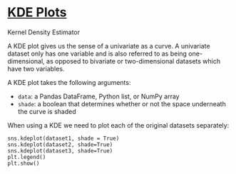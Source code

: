 # [KDE Plots](https://www.codecademy.com/paths/visualize-data-with-python/tracks/advanced-graphing-in-python/modules/seaborn-dvp/lessons/seaborn-distributions/exercises/kde-plots-ii)
Kernel Density Estimator

A KDE plot gives us the sense of a univariate as a curve. A univariate dataset only has one variable and is also referred to as being one-dimensional, as opposed to bivariate or two-dimensional datasets which have two variables.

A KDE plot takes the following arguments:
* `data`: a Pandas DataFrame, Python list, or NumPy array
* `shade`: a boolean that determines whether or not the space underneath the curve is shaded

When using a KDE we need to plot each of the original datasets separately:

```
sns.kdeplot(dataset1, shade = True)
sns.kdeplot(dataset2, shade=True)
sns.kdeplot(dataset3, shade=True)
plt.legend()
plt.show()
```
